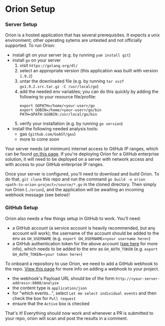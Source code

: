 # Orion Setup

### Server Setup

Orion is a hosted application that has several prerequisites. It expects a unix environment; other operating sytems are untested and not officially supported. To run Orion:

* install git on your server (e.g. by running `yum install git`)
* install `go` on your server
    1. visit `https://golang.org/dl/`
    2. select an appropriate version (this application was built with version `1.9.2`)
    3. untar the downloaded file (e.g. by running `tar xvzf go1.9.2.src.tar.gz -C /usr/local/go`)
    4. add the needed env variables; you can do this quickly by adding the following to your resource file/profile:
        ```
        export GOPATH=/home/<your-user>/go
        export GOBIN=/home/<your-user>/go/bin
        PATH=$PATH:$GOBIN:/usr/local/go/bin
        ```
    5. verify your installation (e.g. by running `go version`)
* install the following needed analysis tools:
    * gas (`github.com/GoAST/gas`)
    * more to come soon

Your server needs (at minimum) internet access to GitHub IP ranges, which can be found [on this page](https://help.github.com/articles/github-s-ip-addresses/). If you're deploying Orion for a GitHub enterprise solution, it will need to be deployed on a server with network access and with access to your GitHub enterprise IP ranges.

Once your server is configured, you'll need to download and build Orion. To do that, `git clone` this repo and run the command `go build -o orion <path-to-orion-project>/source/*.go` in the cloned directory. Then simply run Orion (`./orion`), and the application will be awaiting an incoming webhook message (see below)!

### GitHub Setup

Orion also needs a few things setup in GitHub to work. You'll need:

* a GitHub account (a service account is heavily recommended, but any account will work); the username of the account should be added to the env as `GH_USERNAME` (e.g. `export GH_USERNAME=<your username here>`)
* a GitHub authentication token for the above account ([see here](https://help.github.com/articles/creating-a-personal-access-token-for-the-command-line/) for more info), which needs to be added to the env as `GH_AUTH_TOKEN` (e.g. `export GH_AUTH_TOKEN=<your token here>`)

 To onboard a repository to use Orion, we need to add a GitHub webhook to the repo. [View this page](https://developer.github.com/webhooks/creating/#setting-up-a-webhook) for more info on adding a webhook to your project.

 * the webhook's Payload URL should be of the form `http://<your-server-address>:8080/analyze`
 * the content type is `application/json`
 * for "which events...", select `Let me select individual events` and then check the box for `Pull request`
 * ensure that the `Active` box is checked

 That's it! Everything should now work and whenever a PR is submitted to your repo, orion will scan and post the results in a comment.
